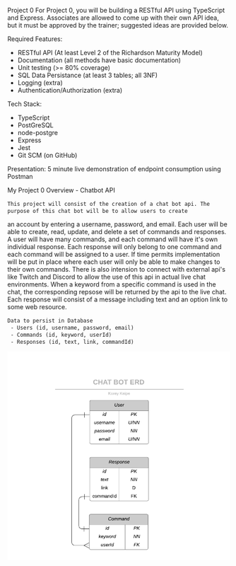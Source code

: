 Project 0
For Project 0, you will be building a RESTful API using TypeScript and Express. Associates are allowed to come up with their own API idea, but it must be approved by the trainer; suggested ideas are provided below.

Required Features:
  - RESTful API (At least Level 2 of the Richardson Maturity Model)
  - Documentation (all methods have basic documentation)
  - Unit testing (>= 80% coverage)
  - SQL Data Persistance (at least 3 tables; all 3NF)
  - Logging (extra)
  - Authentication/Authorization (extra)

Tech Stack:
  - TypeScript
  - PostGreSQL
  - node-postgre
  - Express
  - Jest
  - Git SCM (on GitHub)

Presentation:
 5 minute live demonstration of endpoint consumption using Postman

My Project 0 Overview - Chatbot API

	This project will consist of the creation of a chat bot api. The purpose of this chat bot will be to allow users to create
an account by entering a username, password, and email. Each user will be able to create, read, update, and delete a set of commands
and responses. A user will have many commands, and each command will have it's own individual response. Each response will only 
belong to one command and each command will be assigned to a user.
	If time permits implementation will be put in place where each user will only be able to make changes to their own commands.
There is also intension to connect with external api's like Twitch and Discord to allow the use of this api in actual live chat 
environments. When a keyword from a specific command is used in the chat, the corresponding repsose will be returned by the api to the 
live chat. Each response will consist of a message including text and an option link to some web resource.

	Data to persist in Database
	 - Users (id, username, password, email)
	 - Commands (id, keyword, userId)
	 - Responses (id, text, link, commandId)
	 
![ChatBotERD](https://github.com/200406-java-react-usf/korey_keipe_p0/blob/master/images/ChatBotERD.png)
